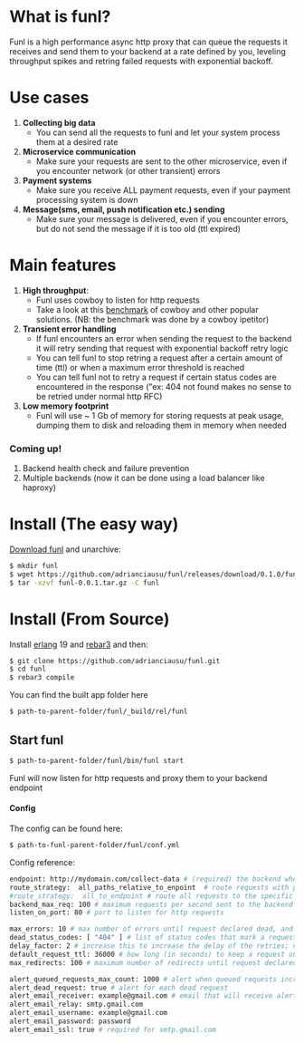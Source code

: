 # What is funl?
Funl is a high performance async http proxy that can queue the requests it receives and send them to your backend at a rate defined by you, leveling throughput spikes and retring failed requests with exponential backoff.  

# Use cases 
1. __Collecting big data__
   * You can send all the requests to funl and let your system process them at a desired rate
2. __Microservice communication__
   * Make sure your requests are sent to the other microservice, even if you encounter network (or other transient) errors
3. __Payment systems__
   * Make sure you receive ALL payment requests, even if your payment processing system is down
4. __Message(sms, email, push notification etc.) sending__
   * Make sure your message is delivered, even if you encounter errors, but do not send the message if it is too old (ttl expired)
   
# Main features
1. __High throughput__:  
    * Funl uses cowboy to listen for http requests
    * Take a look at this [benchmark] of cowboy and other popular solutions. (NB: the benchmark was done by a cowboy ipetitor)
2. __Transient error handling__
    * If funl encounters an error when sending the request to the backend it will retry sending that request with exponential backoff retry logic
    * You can tell funl to stop retring a request after a certain amount of time (ttl) or when a maximum error threshold is reached
    * You can tell funl not to retry a request if certain status codes are encountered in the response ("ex: 404 not found makes no sense to be retried under normal http RFC)
3. __Low memory footprint__
    * Funl will use ~ 1 Gb of memory for storing requests at peak usage, dumping them to disk and reloading them in memory when needed

### Coming up!
1. Backend health check and failure prevention
2. Multiple backends (now it can be done using a load balancer like haproxy)

    
# Install (The easy way)
[Download funl] and unarchive:
```sh
$ mkdir funl
$ wget https://github.com/adrianciausu/funl/releases/download/0.1.0/funl-0.0.1.tar.gz 
$ tar -xzvf funl-0.0.1.tar.gz -C funl
```
# Install (From Source)
Install [erlang] 19 and [rebar3] and then:
```sh
$ git clone https://github.com/adrianciausu/funl.git
$ cd funl
$ rebar3 compile
```
You can find the built app folder here
```sh
$ path-to-parent-folder/funl/_build/rel/funl
```
## Start funl
```sh
$ path-to-parent-folder/funl/bin/funl start
```

Funl will now listen for http requests and proxy them to your backend endpoint 

#### Config
The config can be found here:
```sh
$ path-to-funl-parent-folder/funl/conf.yml
```
Config reference:
```sh
endpoint: http://mydomain.com/collect-data # (required) the backend where the requests will be routed
route_strategy:  all_paths_relative_to_enpoint  # route requests with path relative to backend (ex: ex.com/test -> ex.com/test)
#route_strategy:  all_to_endpoint # route all requests to the specific endpoint, discard path (ex: ex.com/test -> ex2.com)
backend_max_req: 100 # maximum requests per second sent to the backend (adjust to a limit your system is comfortable with)
listen_on_port: 80 # port to listen for http requests

max_errors: 10 # max number of errors until request declared dead, and alert sent
dead_status_codes: [ "404" ] # list of status codes that mark a request dead with no retry
delay_factor: 2 # increase this to increase the delay of the retries; next_delay = pow(delay_factor, current_error_count) + or - 1%
default_request_ttl: 36000 # how long (in seconds) to keep a request until declaring it dead; [integer()| none]; none => never expires; overriden by request X-Funl-Ttl header
max_redirects: 100 # maximum number of redirects until request declared as failed and retried

alert_queued_requests_max_count: 1000 # alert when queued requests increase over this limit
alert_dead_request: true # alert for each dead request
alert_email_receiver: example@gmail.com # email that will receive alerts
alert_email_relay: smtp.gmail.com 
alert_email_username: example@gmail.com
alert_email_password: password
alert_email_ssl: true # required for smtp.gmail.com
```




[rebar3]: <https://www.rebar3.org/>
[erlang]: https://www.erlang.org/
[Download funl]: https://github.com/adrianciausu/funl/releases/download/0.1.0/funl-0.0.1.tar.gz
[benchmark]: http://www.ostinelli.net/a-comparison-between-misultin-mochiweb-cowboy-nodejs-and-tornadoweb/
